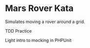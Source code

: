 # Mars Rover Kata
Simulates moving a rover around a grid.

TDD Practice

Light intro to mocking in PHPUnit
